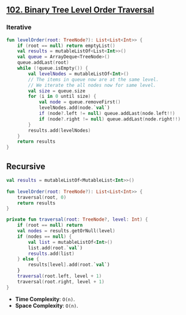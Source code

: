 ## [102. Binary Tree Level Order Traversal](https://leetcode.com/problems/binary-tree-level-order-traversal/)

### Iterative
```kotlin
fun levelOrder(root: TreeNode?): List<List<Int>> {
    if (root == null) return emptyList()
    val results = mutableListOf<List<Int>>()
    val queue = ArrayDeque<TreeNode>()
    queue.addLast(root)
    while (!queue.isEmpty()) {
        val levelNodes = mutableListOf<Int>()
        // The items in queue now are at the same level.
        // We iterate the all nodes now for same level.
        val size = queue.size
        for (i in 0 until size) {
            val node = queue.removeFirst()
            levelNodes.add(node.`val`)
            if (node?.left != null) queue.addLast(node.left!!)
            if (node?.right != null) queue.addLast(node.right!!)
        }
        results.add(levelNodes)
    }
    return results
}
```

## Recursive
```kotlin
val results = mutableListOf<MutableList<Int>>()
    
fun levelOrder(root: TreeNode?): List<List<Int>> {
    traversal(root, 0)
    return results
}

private fun traversal(root: TreeNode?, level: Int) {
    if (root == null) return
    val nodes = results.getOrNull(level)
    if (nodes == null) {
        val list = mutableListOf<Int>()
        list.add(root.`val`)
        results.add(list)
    } else {
        results[level].add(root.`val`)
    }
    traversal(root.left, level + 1)
    traversal(root.right, level + 1)
}
```

* **Time Complexity**: `O(n)`.
* **Space Complexity**: `O(n)`.